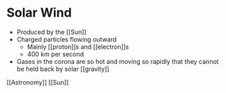 # Solar Wind

- Produced by the [[Sun]]
- Charged particles flowing outward
  - Mainly [[proton]]s and [[electron]]s
  - 400 km per second
- Gases in the corona are so hot and moving so rapidly that they cannot be held back by solar [[gravity]]

[[Astronomy]] [[Sun]]

